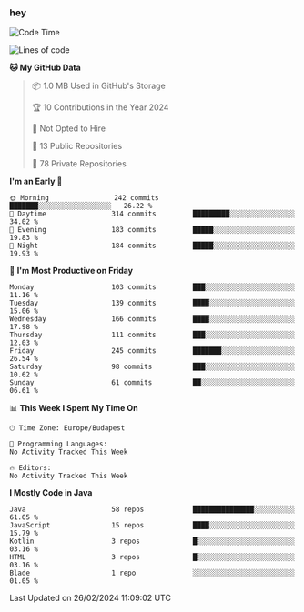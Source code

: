 ### hey

<!--START_SECTION:waka-->
![Code Time](http://img.shields.io/badge/Code%20Time-976%20hrs%2014%20mins-blue)

![Lines of code](https://img.shields.io/badge/From%20Hello%20World%20I%27ve%20Written-1.0%20million%20lines%20of%20code-blue)

**🐱 My GitHub Data** 

> 📦 1.0 MB Used in GitHub's Storage 
 > 
> 🏆 10 Contributions in the Year 2024
 > 
> 🚫 Not Opted to Hire
 > 
> 📜 13 Public Repositories 
 > 
> 🔑 78 Private Repositories 
 > 
**I'm an Early 🐤** 

```text
🌞 Morning                242 commits         ███████░░░░░░░░░░░░░░░░░░   26.22 % 
🌆 Daytime                314 commits         █████████░░░░░░░░░░░░░░░░   34.02 % 
🌃 Evening                183 commits         █████░░░░░░░░░░░░░░░░░░░░   19.83 % 
🌙 Night                  184 commits         █████░░░░░░░░░░░░░░░░░░░░   19.93 % 
```
📅 **I'm Most Productive on Friday** 

```text
Monday                   103 commits         ███░░░░░░░░░░░░░░░░░░░░░░   11.16 % 
Tuesday                  139 commits         ████░░░░░░░░░░░░░░░░░░░░░   15.06 % 
Wednesday                166 commits         ████░░░░░░░░░░░░░░░░░░░░░   17.98 % 
Thursday                 111 commits         ███░░░░░░░░░░░░░░░░░░░░░░   12.03 % 
Friday                   245 commits         ███████░░░░░░░░░░░░░░░░░░   26.54 % 
Saturday                 98 commits          ███░░░░░░░░░░░░░░░░░░░░░░   10.62 % 
Sunday                   61 commits          ██░░░░░░░░░░░░░░░░░░░░░░░   06.61 % 
```


📊 **This Week I Spent My Time On** 

```text
🕑︎ Time Zone: Europe/Budapest

💬 Programming Languages: 
No Activity Tracked This Week

🔥 Editors: 
No Activity Tracked This Week
```

**I Mostly Code in Java** 

```text
Java                     58 repos            ███████████████░░░░░░░░░░   61.05 % 
JavaScript               15 repos            ████░░░░░░░░░░░░░░░░░░░░░   15.79 % 
Kotlin                   3 repos             █░░░░░░░░░░░░░░░░░░░░░░░░   03.16 % 
HTML                     3 repos             █░░░░░░░░░░░░░░░░░░░░░░░░   03.16 % 
Blade                    1 repo              ░░░░░░░░░░░░░░░░░░░░░░░░░   01.05 % 
```




 Last Updated on 26/02/2024 11:09:02 UTC
<!--END_SECTION:waka-->
